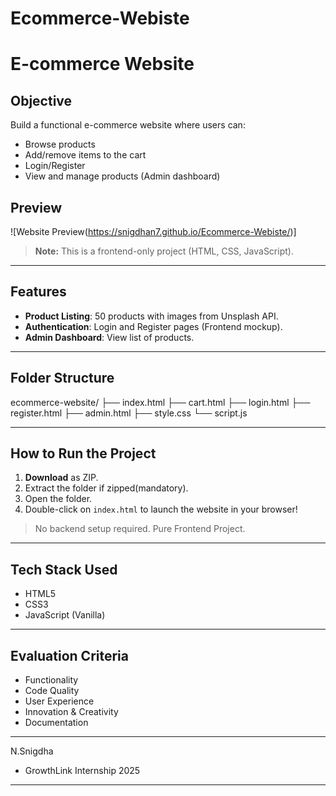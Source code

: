 # Ecommerce-Webiste
# E-commerce Website

## Objective
Build a functional e-commerce website where users can:
- Browse products
- Add/remove items to the cart
- Login/Register
- View and manage products (Admin dashboard)

## Preview

![Website Preview(https://snigdhan7.github.io/Ecommerce-Webiste/)]

> **Note:** This is a frontend-only project (HTML, CSS, JavaScript).

---

## Features
-  **Product Listing**: 50 products with images from Unsplash API.
-  **Authentication**: Login and Register pages (Frontend mockup).
-  **Admin Dashboard**: View list of products.

---

## Folder Structure
ecommerce-website/
├── index.html
├── cart.html
├── login.html
├── register.html
├── admin.html
├── style.css
└── script.js

---

## How to Run the Project

1. **Download** as ZIP.
2. Extract the folder if zipped(mandatory).
3. Open the folder.
4. Double-click on `index.html` to launch the website in your browser!

> No backend setup required. Pure Frontend Project. 

---

## Tech Stack Used
- HTML5
- CSS3
- JavaScript (Vanilla)

---

##  Evaluation Criteria
- Functionality
- Code Quality
- User Experience
- Innovation & Creativity
- Documentation

---

N.Snigdha
- GrowthLink Internship 2025

---

